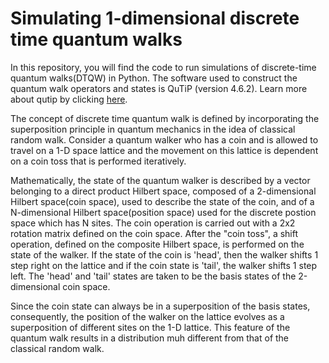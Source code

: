 # Simulating 1-dimensional discrete time quantum walks
In this repository, you will find the code to run simulations of discrete-time quantum walks(DTQW) in Python. The software used to construct the quantum walk operators and states is QuTiP (version 4.6.2). Learn more about qutip by clicking [here](https://qutip.org/index.html). 

The concept of discrete time quantum walk is defined by incorporating the superposition principle in quantum mechanics in the idea of classical random walk. Consider a quantum walker who has a coin and is allowed to travel on a 1-D space lattice and the movement on this lattice is dependent on a coin toss that is performed iteratively. 

Mathematically, the state of the quantum walker is described by a vector belonging to a direct product Hilbert space, composed of a 2-dimensional Hilbert space(coin space), used to describe the state of the coin, and of a N-dimensional Hilbert space(position space) used for the discrete postion space which has N sites. The coin operation is carried out with a 2x2 rotation matrix defined on the coin space. After the "coin toss", a shift operation, defined on the composite Hilbert space, is performed on the state of the walker. 
If the state of the coin is 'head', then the walker shifts 1 step right on the lattice and if the coin state is 'tail', the walker shifts 1 step left. The 'head' and 'tail' states are taken to be the basis states of the 2-dimensional coin space. 

Since the coin state can always be in a superposition of the basis states, consequently, the position of the walker on the lattice evolves as a superposition of different sites on the 1-D lattice. This feature of the quantum walk results in a distribution muh different from that of the classical random walk. 

